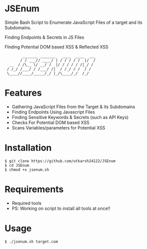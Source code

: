 # JSEnum
Simple Bash Script to Enumerate JavaScript Files of a target and its Subdomains.

Finding Endpoints & Secrets in JS Files

FInding Potential DOM based XSS & Reflected XSS
```
        _______ _______   ____  ____  ___
       / / ___// ____/ | / / / / /  |/  /
  __  / /\__ \/ __/ /  |/ / / / / /|_/ / 
 / /_/ /___/ / /___/ /|  / /_/ / /  / /  
 \____//____/_____/_/ |_/\____/_/  /_/   
```

# Features
- Gathering JavaScript Files from the Target & its Subdomains
- Finding Endpoints Using Javascript Files
- Finding Sensitive Keywords & Secrets (such as API Keys)
- Checks For Potential DOM based XSS
- Scans Variables/parameters for Potential XSS

# Installation 
```
$ git clone https://github.com/utkarsh24122/JSEnum
$ cd JSEnum
$ chmod +x jsenum.sh
```
# Requirements
- Required tools
- PS: Working on script to install all tools at once!!

# Usage 
```
$ ./jsenum.sh target.com
```
